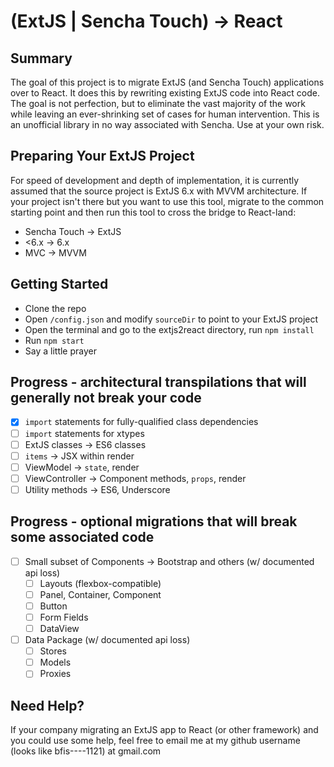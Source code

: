 # (ExtJS | Sencha Touch) → React

## Summary
The goal of this project is to migrate ExtJS (and Sencha Touch) applications over to React. It does this by rewriting existing ExtJS code into React code. The goal is not perfection, but to eliminate the vast majority of the work while leaving an ever-shrinking set of cases for human intervention. This is an unofficial library in no way associated with Sencha. Use at your own risk.

## Preparing Your ExtJS Project
For speed of development and depth of implementation, it is currently assumed that the source project is ExtJS 6.x with MVVM architecture. If your project isn't there but you want to use this tool, migrate to the common starting point and then run this tool to cross the bridge to React-land:
* Sencha Touch → ExtJS
* <6.x → 6.x
* MVC → MVVM

## Getting Started
* Clone the repo
* Open `/config.json` and modify `sourceDir` to point to your ExtJS project
* Open the terminal and go to the extjs2react directory, run `npm install`
* Run `npm start`
* Say a little prayer

## Progress - architectural transpilations that will generally not break your code
- [x] `import` statements for fully-qualified class dependencies
- [ ] `import` statements for xtypes
- [ ] ExtJS classes → ES6 classes
- [ ] `items` → JSX within render
- [ ] ViewModel → `state`, render
- [ ] ViewController → Component methods, `props`, render
- [ ] Utility methods → ES6, Underscore

## Progress - optional migrations that will break some associated code
- [ ] Small subset of Components → Bootstrap and others (w/ documented api loss)
  - [ ] Layouts (flexbox-compatible)
  - [ ] Panel, Container, Component
  - [ ] Button
  - [ ] Form Fields
  - [ ] DataView
- [ ] Data Package (w/ documented api loss)
  - [ ] Stores
  - [ ] Models
  - [ ] Proxies

## Need Help?
If your company migrating an ExtJS app to React (or other framework) and you could use some help, feel free to email me at my github username (looks like bfis----1121) at gmail.com
